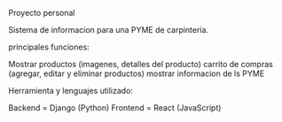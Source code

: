 Proyecto personal

Sistema de informacion para una PYME de carpinteria.

principales funciones:

Mostrar productos (imagenes, detalles del producto)
carrito de compras (agregar, editar y eliminar productos)
mostrar informacion de ls PYME

Herramienta y lenguajes utilizado: 

Backend = Django (Python)
Frontend = React (JavaScript)

